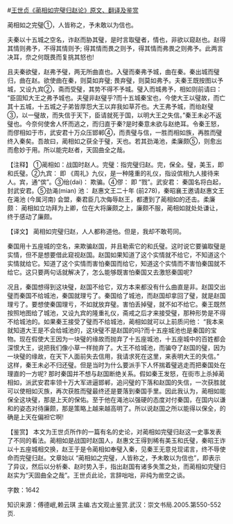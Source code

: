 #[王世贞《蔺相如完璧归赵论》原文、翻译及鉴赏](https://www.vrrw.net/wx/14157.html)

蔺相如之完璧①，人皆称之，予未敢以为信也。

夫秦以十五城之空名，诈赵而胁其璧，是时言取璧者，情也，非欲以窥赵也。赵得其情则弗予，不得其情则予; 得其情而畏之则予，得其情而弗畏之则弗予。此两言决耳，奈之何既畏而复挑其怒也!

且夫秦欲璧，赵弗予璧，两无所曲直也。入璧而秦弗予城，曲在秦。秦出城而璧归，曲在赵。欲使曲在秦，则莫如弃璧; 畏弃璧，则莫如弗予。夫秦王既按图以予城，又设九宾②，斋而受璧，其势不得不予城。璧入而城弗予，相如则前请曰： “臣固知大王之弗予城也。夫璧非赵璧乎?而十五城秦宝也，今使大王以璧故，而亡其十五城，十五城之子弟皆厚怨大王以弃我如草芥也。大王弗予城，而绐赵璧③，以一璧故，而失信于天下，臣请就死于国，以明大王之失信。”秦王未必不返璧也。今奈何使舍人怀而逃之，而归直于秦?是时秦意未欲与赵绝耳。令秦王怒，而僇相如于市，武安君十万众压邯郸④，而责璧与信，一胜而相如族，再胜而璧终入秦矣。吾故曰，蔺相如之获全于璧，天也。若其劲渑池，柔廉颇⑤，则愈出而愈妙于用。所以能完赵者，天固曲全之哉。



【注释】 ①蔺相如：战国时赵人。完璧：指完璧归赵。完，保全。璧，美玉，即和氏璧。②九宾： 即 《周礼》九仪，是一种隆重的礼仪，指设傧相九人接待来人。宾，通“傧”。③绐(dai)： 欺骗。④僇： 即 “戮”。武安君： 秦国名将白起，封武安君。⑤劲渑(mian) 池： 赵惠文王二十年 (前278)，秦昭襄王邀请赵惠文王在渑池 (今属河南) 会盟，秦君臣几次侮辱赵王，都遭到了蔺相如的还击。柔廉颇： 蔺相如立功拜为上卿，位在大将廉颇之上，廉颇不服，蔺相如就处处谦让，终于感动了廉颇。

【译文】 蔺相如完璧归赵，人人都称道他。但是，我却不敢苟同。

秦国用十五座城的空名，来欺骗赵国，并且勒索它的和氏璧。这时说它要骗取璧是实情，但不是想要借此窥视赵国。赵国如果知道了这个实情就不给它，不知道这个实情就给它。知道了这个实情而害怕秦国而给它，知道这个实情而不害怕秦国就不给它。这只要两句话就解决了，怎么能够既害怕秦国又去激怒秦国呢?

况且，秦国想得到这块璧，赵国不给它，双方本来都没有什么曲直是非。赵国交出璧而秦国不给城池，秦国就理亏了。秦国给了城池，而赵国却拿回了璧，就是赵国理亏了。要想使秦国理亏，不如就放弃璧。害怕丢掉璧，就不如不给它。秦王既然按照地图给了城池，又设九宾的隆重礼仪，斋戒之后才来接受璧，那种形势是不得不给城池的。如果秦王接受了璧而不给城池，蔺相如就可以上前质问他： “我本来就知道大王是不会给城池的，这块璧不是赵国的吗?而十五座城池也是秦国的宝物。现在假使大王因为一块璧的缘故而抛弃了十五座城池，十五座城中的百姓都会深恨大王，说把我们像小草一样抛弃了。大王不给城池，而骗夺了赵国的璧，因为一块璧的缘故，在天下人面前失去信用，我请求死在这里，来表明大王的失信。” 这样，秦王未必不归还璧。但是当时为什么要派手下人怀揣着璧逃走而把秦国处在理直的一方呢? 那时秦国并不想与赵国断绝关系。假如秦王发怒，在街市上杀掉蔺相如，派武安君率领十万大军进逼邯郸，追问璧的下落和赵国的失信，一次获胜就可以使相如灭族，再次获胜而璧最终还是要落到秦国手里。因此我认为，蔺相如能保全这块璧，那是上天的保佑。至于他在渑池以强硬的态度对付秦国，在国内以谦和的姿态对待廉颇，那是策略上越来越高明了。所以说赵国之所以能得以保全，的确是上天在偏袒它啊!

【鉴赏】 本文为王世贞所作的一篇有名的史论，对蔺相如完璧归赵这一史事发表了不同的看法。蔺相如是战国时赵国人，赵惠文王得到稀有美玉和氏璧，秦昭王诈以十五座城相交换，赵王于是令蔺相如奉璧入秦，见秦王无意兑现诺言，终不辱使命而完璧归赵。文章始以 “蔺相如之完璧，人皆称之，予未敢以为信也”，即表示了异议，然后以分析秦、赵时势入手，指出赵国有诸多失策之处，而蔺相如完璧归赵实为“天固曲全之哉”。王世贞此论，言辞咄咄，非纯为凿空之谈。

字数：1642

知识来源：傅德岷,赖云琪 主编.古文观止鉴赏.武汉：崇文书局.2005.第550-552页.

